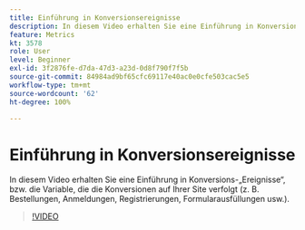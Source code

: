 ```yaml
---
title: Einführung in Konversionsereignisse
description: In diesem Video erhalten Sie eine Einführung in Konversions-„Ereignisse“, bzw. die Variable, die die Konversionen auf Ihrer Site verfolgt (z. B. Bestellungen, Anmeldungen, Registrierungen, Formularausfüllungen usw.).
feature: Metrics
kt: 3578
role: User
level: Beginner
exl-id: 3f2876fe-d7da-47d3-a23d-0d8f790f7f5b
source-git-commit: 84984ad9bf65cfc69117e40ac0e0cfe503cac5e5
workflow-type: tm+mt
source-wordcount: '62'
ht-degree: 100%

---
```


# Einführung in Konversionsereignisse

In diesem Video erhalten Sie eine Einführung in Konversions-„Ereignisse“, bzw. die Variable, die die Konversionen auf Ihrer Site verfolgt (z. B. Bestellungen, Anmeldungen, Registrierungen, Formularausfüllungen usw.).

>[!VIDEO](https://video.tv.adobe.com/v/28764/?quality=12&learn=on)
